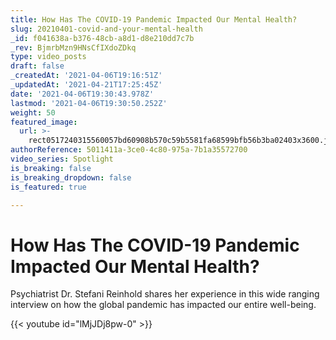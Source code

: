 ```yaml
---
title: How Has The COVID-19 Pandemic Impacted Our Mental Health?
slug: 20210401-covid-and-your-mental-health
_id: f041638a-b376-48cb-a8d1-d8e210dd7c7b
_rev: BjmrbMzn9HNsCfIXdoZDkq
type: video_posts
draft: false
_createdAt: '2021-04-06T19:16:51Z'
_updatedAt: '2021-04-21T17:25:45Z'
date: '2021-04-06T19:30:43.978Z'
lastmod: '2021-04-06T19:30:50.252Z'
weight: 50
featured_image:
  url: >-
    rect0517240315560057bd60908b570c59b5581fa68599bfb56b3ba02403x3600.jpg
authorReference: 5011411a-3ce0-4c80-975a-7b1a35572700
video_series: Spotlight
is_breaking: false
is_breaking_dropdown: false
is_featured: true

---
```

# How Has The COVID-19 Pandemic Impacted Our Mental Health?

Psychiatrist Dr. Stefani Reinhold shares her experience in this wide ranging interview on how the global pandemic has impacted our entire well-being.



{{< youtube id="lMjJDj8pw-0" >}}